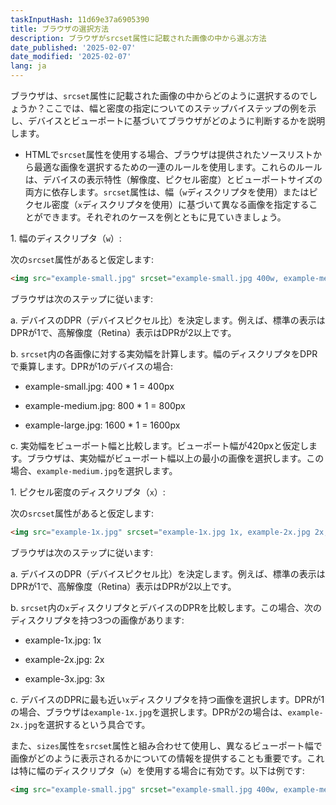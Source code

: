 ```yaml
---
taskInputHash: 11d69e37a6905390
title: ブラウザの選択方法
description: ブラウザがsrcset属性に記載された画像の中から選ぶ方法
date_published: '2025-02-07'
date_modified: '2025-02-07'
lang: ja
---
```

ブラウザは、`srcset`属性に記載された画像の中からどのように選択するのでしょうか？ここでは、幅と密度の指定についてのステップバイステップの例を示し、デバイスとビューポートに基づいてブラウザがどのように判断するかを説明します。

- HTMLで`srcset`属性を使用する場合、ブラウザは提供されたソースリストから最適な画像を選択するための一連のルールを使用します。これらのルールは、デバイスの表示特性（解像度、ピクセル密度）とビューポートサイズの両方に依存します。`srcset`属性は、幅（`w`ディスクリプタを使用）またはピクセル密度（`x`ディスクリプタを使用）に基づいて異なる画像を指定することができます。それぞれのケースを例とともに見ていきましょう。

1\. 幅のディスクリプタ（`w`）:

次の`srcset`属性があると仮定します:

```html
<img src="example-small.jpg" srcset="example-small.jpg 400w, example-medium.jpg 800w, example-large.jpg 1600w" alt="Example Image">
```

ブラウザは次のステップに従います:

a. デバイスのDPR（デバイスピクセル比）を決定します。例えば、標準の表示はDPRが1で、高解像度（Retina）表示はDPRが2以上です。

b. `srcset`内の各画像に対する実効幅を計算します。幅のディスクリプタをDPRで乗算します。DPRが1のデバイスの場合:

- example-small.jpg: 400 \* 1 = 400px

- example-medium.jpg: 800 \* 1 = 800px

- example-large.jpg: 1600 \* 1 = 1600px

c. 実効幅をビューポート幅と比較します。ビューポート幅が420pxと仮定します。ブラウザは、実効幅がビューポート幅以上の最小の画像を選択します。この場合、`example-medium.jpg`を選択します。

1\. ピクセル密度のディスクリプタ（`x`）:

次の`srcset`属性があると仮定します:

```html
<img src="example-1x.jpg" srcset="example-1x.jpg 1x, example-2x.jpg 2x, example-3x.jpg 3x" alt="Example Image">
```

ブラウザは次のステップに従います:

a. デバイスのDPR（デバイスピクセル比）を決定します。例えば、標準の表示はDPRが1で、高解像度（Retina）表示はDPRが2以上です。

b. `srcset`内の`x`ディスクリプタとデバイスのDPRを比較します。この場合、次のディスクリプタを持つ3つの画像があります:

- example-1x.jpg: 1x

- example-2x.jpg: 2x

- example-3x.jpg: 3x

c. デバイスのDPRに最も近い`x`ディスクリプタを持つ画像を選択します。DPRが1の場合、ブラウザは`example-1x.jpg`を選択します。DPRが2の場合は、`example-2x.jpg`を選択するという具合です。

また、`sizes`属性を`srcset`属性と組み合わせて使用し、異なるビューポート幅で画像がどのように表示されるかについての情報を提供することも重要です。これは特に幅のディスクリプタ（`w`）を使用する場合に有効です。以下は例です:

```html
<img src="example-small.jpg" srcset="example-small.jpg 400w, example-medium.jpg 800w, example-large.jpg 1600w" sizes="(max-width: 480px) 100vw, (max-width: 960px) 50vw,
```
